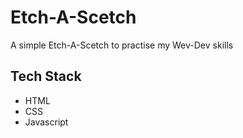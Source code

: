 # Etch-A-Scetch

A simple Etch-A-Scetch to practise my Wev-Dev skills

## Tech Stack 
- HTML 
- CSS
- Javascript
